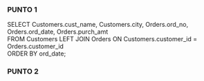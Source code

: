 ### PUNTO 1
SELECT Customers.cust_name, Customers.city, Orders.ord_no, Orders.ord_date, Orders.purch_amt<br />
FROM Customers LEFT JOIN Orders ON Customers.customer_id = Orders.customer_id<br />
ORDER BY ord_date;

### PUNTO 2
